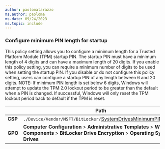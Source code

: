 ```yaml
---
author: paolomatarazzo
ms.author: paoloma
ms.date: 09/24/2023
ms.topic: include
---
```


### Configure minimum PIN length for startup

This policy setting allows you to configure a minimum length for a Trusted Platform Module (TPM) startup PIN. The startup PIN must have a minimum length of 4 digits and can have a maximum length of 20 digits. If you enable this policy setting, you can require a minimum number of digits to be used when setting the startup PIN. If you disable or do not configure this policy setting, users can configure a startup PIN of any length between 6 and 20 digits. NOTE: If minimum PIN length is set below 6 digits, Windows will attempt to update the TPM 2.0 lockout period to be greater than the default when a PIN is changed. If successful, Windows will only reset the TPM lockout period back to default if the TPM is reset.

|  | Path |
|--|--|
| **CSP** | `./Device/Vendor/MSFT/BitLocker/`[SystemDrivesMinimumPINLength](/windows/client-management/mdm/bitlocker-csp#systemdrivesminimumpinlength) |
| **GPO** | **Computer Configuration** > **Administrative Templates** > **Windows Components** > **BitLocker Drive Encryption** > **Operating Sytem Drives** |
